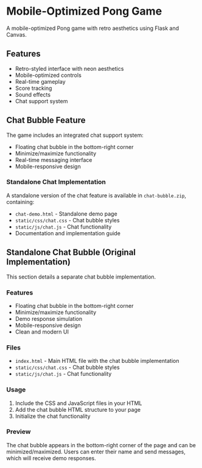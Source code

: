 # Mobile-Optimized Pong Game

A mobile-optimized Pong game with retro aesthetics using Flask and Canvas.

## Features
- Retro-styled interface with neon aesthetics
- Mobile-optimized controls
- Real-time gameplay
- Score tracking
- Sound effects
- Chat support system

## Chat Bubble Feature
The game includes an integrated chat support system:
- Floating chat bubble in the bottom-right corner
- Minimize/maximize functionality
- Real-time messaging interface
- Mobile-responsive design

### Standalone Chat Implementation
A standalone version of the chat feature is available in `chat-bubble.zip`, containing:
- `chat-demo.html` - Standalone demo page
- `static/css/chat.css` - Chat bubble styles
- `static/js/chat.js` - Chat functionality
- Documentation and implementation guide

## Standalone Chat Bubble (Original Implementation)

This section details a separate chat bubble implementation.

### Features
- Floating chat bubble in the bottom-right corner
- Minimize/maximize functionality
- Demo response simulation
- Mobile-responsive design
- Clean and modern UI

### Files
- `index.html` - Main HTML file with the chat bubble implementation
- `static/css/chat.css` - Chat bubble styles
- `static/js/chat.js` - Chat functionality

### Usage
1. Include the CSS and JavaScript files in your HTML
2. Add the chat bubble HTML structure to your page
3. Initialize the chat functionality

### Preview
The chat bubble appears in the bottom-right corner of the page and can be minimized/maximized. Users can enter their name and send messages, which will receive demo responses.